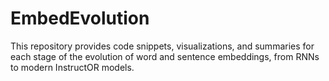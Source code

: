 # EmbedEvolution
This repository provides code snippets, visualizations, and summaries for each stage of the evolution of word and sentence embeddings, from RNNs to modern InstructOR models. 

